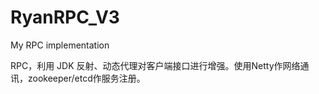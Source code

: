 # RyanRPC_V3
My RPC implementation

RPC，利用 JDK 反射、动态代理对客户端接口进行增强。使用Netty作网络通讯，zookeeper/etcd作服务注册。

